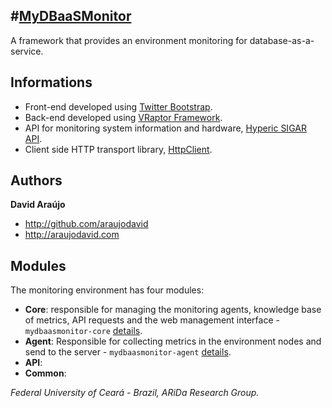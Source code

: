 #[MyDBaaSMonitor](http://github.com/araujodavid/mydbaasmonitor)
--------------

A framework that provides an environment monitoring for database-as-a-service.

## Informations

* Front-end developed using [Twitter Bootstrap](http://twitter.github.com/bootstrap).
* Back-end developed using [VRaptor Framework](http://vraptor.caelum.com.br).
* API for monitoring system information and hardware, [Hyperic SIGAR API](http://www.hyperic.com/products/sigar).
* Client side HTTP transport library, [HttpClient](http://hc.apache.org/httpcomponents-client-ga/index.html).

## Authors

**David Araújo**

+ http://github.com/araujodavid
+ http://araujodavid.com

## Modules

The monitoring environment has four modules:

* **Core**: responsible for managing the monitoring agents, knowledge base of metrics, API requests and the web management interface - `mydbaasmonitor-core` [details](http://github.com/araujodavid/mydbaasmonitor/tree/master/mydbaasmonitor-core).
* **Agent**: Responsible for collecting metrics in the environment nodes and send to the server - `mydbaasmonitor-agent` [details](http://github.com/araujodavid/mydbaasmonitor/tree/master/mydbaasmonitor-agent).
* **API**:
* **Common**:



*Federal University of Ceará - Brazil, ARiDa Research Group.*
